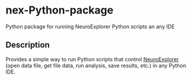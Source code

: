 # nex-Python-package
Python package for running NeuroExplorer Python scripts an any IDE

## Description

Provides a simple way to run Python scripts that control [NeuroExplorer](https://www.neuroexplorer.com) (open data file, get file data, run analysis, save results, etc.) in any Python IDE.


